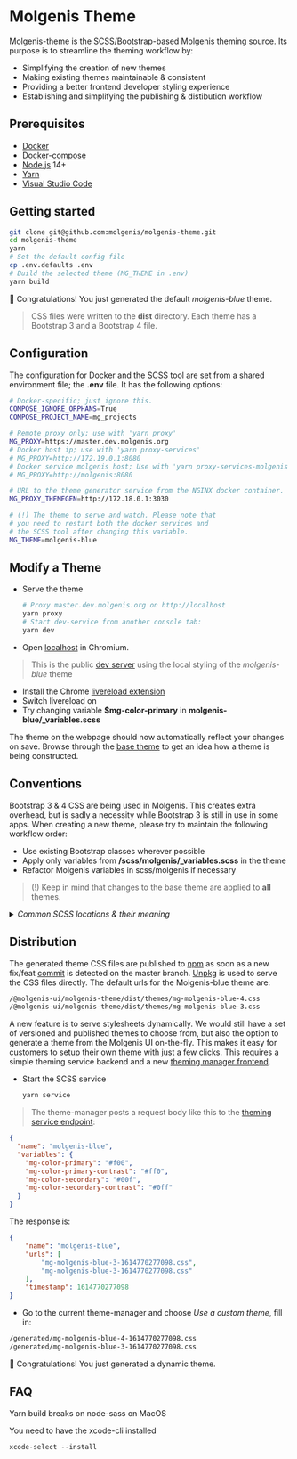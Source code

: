 # Molgenis Theme

Molgenis-theme is the SCSS/Bootstrap-based Molgenis theming source. Its purpose
is to streamline the theming workflow by:

* Simplifying the creation of new themes
* Making existing themes maintainable & consistent
* Providing a better frontend developer styling experience
* Establishing and simplifying the publishing & distibution workflow

## Prerequisites

* [Docker](https://docs.docker.com/docker-for-mac/install/)
* [Docker-compose](https://docs.docker.com/compose/install/)
* [Node.js](https://nodejs.org/dist/v14.9.0/node-v14.9.0.pkg) 14+
* [Yarn](https://classic.yarnpkg.com/en/docs/install/#mac-stable)
* [Visual Studio Code](https://code.visualstudio.com/docs/setup/mac)

## Getting started

```bash
git clone git@github.com:molgenis/molgenis-theme.git
cd molgenis-theme
yarn
# Set the default config file
cp .env.defaults .env
# Build the selected theme (MG_THEME in .env)
yarn build
```

:tada: Congratulations! You just generated the default *molgenis-blue* theme.

> CSS files were written to the **dist** directory. Each theme has a Bootstrap 3
and a Bootstrap 4 file.

## Configuration

The configuration for Docker and the SCSS tool are set from a shared
environment file; the **.env** file. It has the following options:

```bash
# Docker-specific; just ignore this.
COMPOSE_IGNORE_ORPHANS=True
COMPOSE_PROJECT_NAME=mg_projects

# Remote proxy only; use with 'yarn proxy'
MG_PROXY=https://master.dev.molgenis.org
# Docker host ip; use with 'yarn proxy-services'
# MG_PROXY=http://172.19.0.1:8080
# Docker service molgenis host; Use with 'yarn proxy-services-molgenis'
# MG_PROXY=http://molgenis:8080

# URL to the theme generator service from the NGINX docker container.
MG_PROXY_THEMEGEN=http://172.18.0.1:3030

# (!) The theme to serve and watch. Please note that
# you need to restart both the docker services and
# the SCSS tool after changing this variable.
MG_THEME=molgenis-blue
```

## Modify a Theme

* Serve the theme

  ```bash
  # Proxy master.dev.molgenis.org on http://localhost
  yarn proxy
  # Start dev-service from another console tab:
  yarn dev
  ```

* Open [localhost](http://localhost) in Chromium.

> This is the public [dev server](https://master.molgenis.org) using the local
styling of the *molgenis-blue* theme

* Install the Chrome
[livereload extension](https://chrome.google.com/webstore/detail/livereload/jnihajbhpnppcggbcgedagnkighmdlei)
* Switch livereload on
* Try changing variable **$mg-color-primary** in **molgenis-blue/_variables.scss**

The theme on the webpage should now automatically reflect your changes on save.
Browse through the [base theme](/scss/molgenis) to get an idea how a theme
is being constructed.

## Conventions

Bootstrap 3 & 4 CSS are being used in Molgenis. This creates extra overhead,
but is sadly a necessity while Bootstrap 3 is still in use in some apps.
When creating a new theme, please try to maintain the following workflow order:

* Use existing Bootstrap classes wherever possible
* Apply only variables from **/scss/molgenis/_variables.scss** in the theme
* Refactor Molgenis variables in scss/molgenis if necessary

> (!) Keep in mind that changes to the base theme are applied to **all** themes.

<details>
<summary><em>Common SCSS locations & their meaning</em></summary>

```markdown

* Bootstrap 3 variables are in `./node_modules/bootstrap-sass/assets/stylesheets/bootstrap/_variables.scss`
* Bootstrap 4 variables are in `./node_modules/bootstrap-scss/_variables.scss`
* `scss/molgenis/theme-3/_theme.scss` is the root of the Molgenis Bootstrap 3 theme
* `scss/molgenis/theme-4/_theme.scss` is the root of the Molgenis Bootstrap 4 theme
* Bootstrap 3 variables are customized in `./scss/molgenis/theme-3/_variables.scss`
* Bootstrap 4 variables are customized in `./scss/molgenis/theme-4/_variables.scss`
* `scss/molgenis/_variables.scss` contains themable variables that can be overridden in `./themes/mytheme/_variables.scss`
* Theme-agnostic fixes MUST be made in the main theme at `./scss/molgenis`
* Theme variables that differ between Bootstrap 3 and 4 start with a `mg-` prefix
* Theme variables that are similar in Bootstrap 3 and 4 are used directly without `mg-` prefix
* Do NOT use variables in themes that are not already in `scss/molgenis/_variables.scss`
* Keep `scss/molgenis/_variables.scss` small and tidy

This is mainly legacy. Custom selectors should be removed in the long run,
or moved to Vue theme-agnostic component styling:

* Generic selectors Bootstrap 3: `scss/molgenis/theme-3/_custom.scss`
* Molgenis elements Bootstrap 3: `scss/molgenis/theme-3/modules/_some-page-element.scss`
* Molgenis modules Bootstrap 3: `scss/molgenis/theme-3/modules/_some-module.scss`

* Generic selectors Bootstrap 4: `scss/molgenis/theme-4/_custom.scss`
* Molgenis elements Bootstrap 4: `scss/molgenis/theme-4/modules/_some-page-element.scss`
* Molgenis modules Bootstrap 4: `scss/molgenis/theme-4/modules/_some-module.scss`

* Generic selectors Bootstrap 3+4: `scss/molgenis/_custom.scss`
* Molgenis elements Bootstrap 3+4: `scss/molgenis/elements/_some-page-element.scss`
```

</details>

## Distribution

The generated theme CSS files are published to [npm](http://npmjs.com/@molgenis-ui/molgenis-theme)
as soon as a new fix/feat [commit](https://github.com/molgenis/molgenis-theme/actions?query=workflow%3ACI)
is detected on the master branch. [Unpkg](https://unpkg.com/browse/@molgenis-ui/molgenis-theme@latest/)
is used to serve the CSS files directly. The default urls for the Molgenis-blue theme are:

```bash
/@molgenis-ui/molgenis-theme/dist/themes/mg-molgenis-blue-4.css
/@molgenis-ui/molgenis-theme/dist/themes/mg-molgenis-blue-3.css
```

A new feature is to serve stylesheets dynamically. We would still have a set of
versioned and published themes to choose from, but also the option to generate
a theme from the Molgenis UI on-the-fly. This makes it easy for customers to
setup their own theme with just a few clicks. This requires a simple theming
service backend and a new [theming manager frontend](https://github.com/molgenis/molgenis-frontend/tree/poc/generated-themes).

* Start the SCSS service

  ```bash
  yarn service
  ```

> The theme-manager posts a request body like this to the [theming service endpoint](http://localhost:3030/theme):

  ```json
  {
    "name": "molgenis-blue",
    "variables": {
      "mg-color-primary": "#f00",
      "mg-color-primary-contrast": "#ff0",
      "mg-color-secondary": "#00f",
      "mg-color-secondary-contrast": "#0ff"
    }
  }
  ```

The response is:

```json
{
    "name": "molgenis-blue",
    "urls": [
        "mg-molgenis-blue-3-1614770277098.css",
        "mg-molgenis-blue-3-1614770277098.css"
    ],
    "timestamp": 1614770277098
}
```

* Go to the current theme-manager and choose *Use a custom theme*, fill in:

```bash
/generated/mg-molgenis-blue-4-1614770277098.css
/generated/mg-molgenis-blue-3-1614770277098.css
```

:tada: Congratulations! You just generated a dynamic theme.

## FAQ
Yarn build breaks on node-sass on MacOS

You need to have the xcode-cli installed

```
xcode-select --install
```